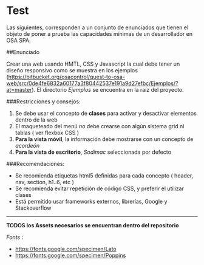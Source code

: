 # Test

Las siguientes, corresponden a un conjunto de enunciados que tienen el objeto de poner a prueba las capacidades mínimas de un desarrollador en OSA SPA.

##Enunciado

Crear una web usando HMTL, CSS y Javascript la cual debe tener un diseño responsivo como se muestra en los ejemplos (https://bitbucket.org/osacontrol/quest-to-osa-web/src/0de4fe6832a60177a3f80442537e191a9d27efbc/Ejemplos/?at=master). El directorio *Ejemplos* se encuentra en la raíz del proyecto.

###Restricciones y consejos:

  1. Se debe usar el concepto de **clases** para activar y desactivar elementos dentro de la web
  2. El maqueteado del menú *no* debe crearse con algún sistema grid ni tablas ( ver flexbox CSS )
  3. **Para la vista móvil**, la información debe mostrarse con un concepto de *acordeón*
  4. **Para la vista de escritorio**, *Sodimac* seleccionada por defecto


###Recomendaciones:
  - Se recomienda etiquetas html5 definidas para cada concepto ( header, nav, section, h1..6, etc )
  - Se recomienda evitar repetición de código CSS, y preferir el utilizar clases
  - Está permitido usar frameworks externos, librerías, Google y Stackoverflow

---

**TODOS los Assets necesarios se encuentran dentro del repositorio**

*Fonts* : 
  - https://fonts.google.com/specimen/Lato
  - https://fonts.google.com/specimen/Poppins